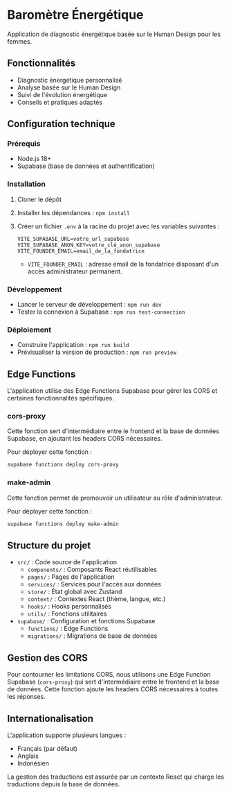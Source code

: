 # Baromètre Énergétique

Application de diagnostic énergétique basée sur le Human Design pour les femmes.

## Fonctionnalités

- Diagnostic énergétique personnalisé
- Analyse basée sur le Human Design
- Suivi de l'évolution énergétique
- Conseils et pratiques adaptés

## Configuration technique

### Prérequis

- Node.js 18+
- Supabase (base de données et authentification)

### Installation

1. Cloner le dépôt
2. Installer les dépendances : `npm install`
3. Créer un fichier `.env` à la racine du projet avec les variables suivantes :
   ```
   VITE_SUPABASE_URL=votre_url_supabase
   VITE_SUPABASE_ANON_KEY=votre_clé_anon_supabase
   VITE_FOUNDER_EMAIL=email_de_la_fondatrice
   ```

   - `VITE_FOUNDER_EMAIL` : adresse email de la fondatrice disposant d'un accès administrateur permanent.

### Développement

- Lancer le serveur de développement : `npm run dev`
- Tester la connexion à Supabase : `npm run test-connection`

### Déploiement

- Construire l'application : `npm run build`
- Prévisualiser la version de production : `npm run preview`

## Edge Functions

L'application utilise des Edge Functions Supabase pour gérer les CORS et certaines fonctionnalités spécifiques.

### cors-proxy

Cette fonction sert d'intermédiaire entre le frontend et la base de données Supabase, en ajoutant les headers CORS nécessaires.

Pour déployer cette fonction :

```bash
supabase functions deploy cors-proxy
```

### make-admin

Cette fonction permet de promouvoir un utilisateur au rôle d'administrateur.

Pour déployer cette fonction :

```bash
supabase functions deploy make-admin
```

## Structure du projet

- `src/` : Code source de l'application
  - `components/` : Composants React réutilisables
  - `pages/` : Pages de l'application
  - `services/` : Services pour l'accès aux données
  - `store/` : État global avec Zustand
  - `context/` : Contextes React (thème, langue, etc.)
  - `hooks/` : Hooks personnalisés
  - `utils/` : Fonctions utilitaires
- `supabase/` : Configuration et fonctions Supabase
  - `functions/` : Edge Functions
  - `migrations/` : Migrations de base de données

## Gestion des CORS

Pour contourner les limitations CORS, nous utilisons une Edge Function Supabase (`cors-proxy`) qui sert d'intermédiaire entre le frontend et la base de données. Cette fonction ajoute les headers CORS nécessaires à toutes les réponses.

## Internationalisation

L'application supporte plusieurs langues :
- Français (par défaut)
- Anglais
- Indonésien

La gestion des traductions est assurée par un contexte React qui charge les traductions depuis la base de données.